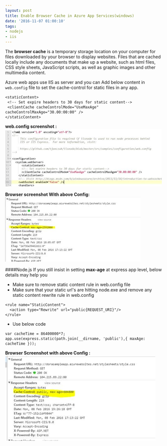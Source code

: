 ```yaml
---
layout: post
title: Enable Browser Cache in Azure App Services(windows)
date: '2016-11-07 01:00:10'
tags:
- nodejs
- iis
---
```


The **browser cache** is a temporary storage location on your computer for files downloaded by your browser to display websites. Files that are cached locally include any documents that make up a website, such as html files, CSS style sheets, JavaScript scripts, as well as graphic images and other multimedia content.

Azure web apps use IIS as server and you can Add below content in `web.config` file to set the cache-control for static files in any app.
```
<staticContent>
 <!-- Set expire headers to 30 days for static content-->
 <clientCache cacheControlMode="UseMaxAge" cacheControlMaxAge="30.00:00:00" />
</staticContent>
```
**web.config screenshot :**
![web.config sample](/content/images/2016/11/webconfig.jpg)

**Browser screenshot With above Config:**
![Browser Cache Output](/content/images/2016/11/browser_screenshot.jpg)



####Node.js
If you still insist in setting **max-age** at express app level, below details may help you

* Make sure to remove static content rule in web.config file
* Make sure that your static url's are hitting node.exe and remove any static content rewrite rule in web.config
```
<rule name="StaticContent">
  <action type="Rewrite" url="public{REQUEST_URI}"/>
</rule>
```
* Use below code
```
var cacheTime = 86400000*7; 
app.use(express.static(path.join(__dirname, 'public'),{ maxAge: cacheTime }));
```
**Browser Screenshot with above Config :**
![Browser Cache Output](/content/images/2016/11/browser_screenshot2.jpg)
